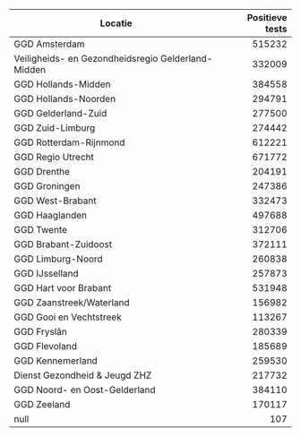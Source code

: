 | Locatie | Positieve tests |
|---------|----------------:|
| GGD Amsterdam                            | 515232 |
| Veiligheids- en Gezondheidsregio Gelderland-Midden | 332009 |
| GGD Hollands-Midden                      | 384558 |
| GGD Hollands-Noorden                     | 294791 |
| GGD Gelderland-Zuid                      | 277500 |
| GGD Zuid-Limburg                         | 274442 |
| GGD Rotterdam-Rijnmond                   | 612221 |
| GGD Regio Utrecht                        | 671772 |
| GGD Drenthe                              | 204191 |
| GGD Groningen                            | 247386 |
| GGD West-Brabant                         | 332473 |
| GGD Haaglanden                           | 497688 |
| GGD Twente                               | 312706 |
| GGD Brabant-Zuidoost                     | 372111 |
| GGD Limburg-Noord                        | 260838 |
| GGD IJsselland                           | 257873 |
| GGD Hart voor Brabant                    | 531948 |
| GGD Zaanstreek/Waterland                 | 156982 |
| GGD Gooi en Vechtstreek                  | 113267 |
| GGD Fryslân                              | 280339 |
| GGD Flevoland                            | 185689 |
| GGD Kennemerland                         | 259530 |
| Dienst Gezondheid & Jeugd ZHZ            | 217732 |
| GGD Noord- en Oost-Gelderland            | 384110 |
| GGD Zeeland                              | 170117 |
| null                                     |   107 |
